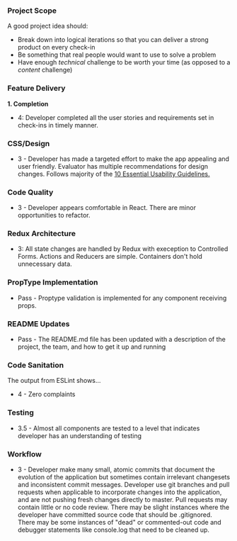 ### Project Scope

A good project idea should:

* Break down into logical iterations so that you can deliver a strong product on every check-in
* Be something that real people would want to use to solve a problem
* Have enough *technical* challenge to be worth your time (as opposed to a *content* challenge)

### Feature Delivery

**1. Completion**

* 4: Developer completed all the user stories and requirements set in check-ins in timely manner.

### CSS/Design

- 3 - Developer has made a targeted effort to make the app appealing and user friendly. Evaluator has multiple recommendations for design changes. Follows majority of the [10 Essential Usability Guidelines.](https://speckyboy.com/10-essential-web-application-usability-guidelines/)

### Code Quality

- 3 - Developer appears comfortable in React. There are minor opportunities to refactor.

### Redux Architecture

* 3: All state changes are handled by Redux with exeception to Controlled Forms. Actions and Reducers are simple. Containers don't hold unnecessary data.

### PropType Implementation

- Pass - Proptype validation is implemented for any component receiving props.

### README Updates

- Pass - The README.md file has been updated with a description of the project, the team, and how to get it up and
  running

### Code Sanitation

The output from ESLint shows…

* 4 - Zero complaints

### Testing

- 3.5 - Almost all components are tested to a level that indicates developer has an understanding of testing

### Workflow

- 3 - Developer make many small, atomic commits that document the evolution of the application but sometimes contain irrelevant changesets and inconsistent commit messages. Developer use git branches and pull requests when applicable to incorporate changes into the application, and are not pushing fresh changes directly to master. Pull requests may contain little or no code review. There may be slight instances where the developer have committed source code that should be .gitignored. There may be some instances of "dead" or commented-out code and debugger statements like console.log that need to be cleaned up.

